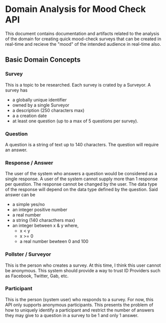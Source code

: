 # Domain Analysis for Mood Check API
This document contains documentation and artifacts related to the analysis of the domain for creating quick mood-check surveys that can be created in real-time and recieve the "mood" of the intended audience in real-time also.

## Basic Domain Concepts
### Survey
This is a topic to be researched. Each survey is crated by a Surveyor. A survey has
- a globally unique identifier
- owned by a single Surveyor
- a description (250 characters max)
- a a creation date
- at least one question (up to a max of 5 questions per survey). 

### Question
A question is a string of text up to 140 characters.
The question will require an answer. 

### Response / Answer
The user of the system who answers a question would be considered as a single response.  A user of the system cannot supply more than 1 response per question.  The response cannot be changed by the user.  The data type of the response will depend on the data type defined by the question.
Said answer can be 
  - a simple yes/no
  - an integer positive number
  - a real number
  - a string (140 characthers max)
  - an integer between x & y where,
    - x < y
    - x >= 0
    - a real number bewteen 0 and 100

### Pollster / Surveyor
This is the person who creates a survey. At this time, I think this user cannot be anonymous. This system should provide a way to trust ID Providers such as Facebook, Twitter, Gab, etc.

### Participant
This is the person (system user) who responds to a survey. For now, this API only supports anonymous participants. 
This presents the problem of how to uniquely identify a participant and restrict the number of answers they may give to a question in a survey to be 1 and only 1 answer.